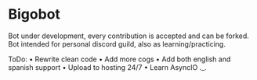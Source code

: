 # Bigobot
Bot under development, every contribution is accepted and can be forked.
Bot intended for personal discord guild, also as learning/practicing.

ToDo: • Rewrite clean code
      • Add more cogs
      • Add both english and spanish support
      • Upload to hosting 24/7
      • Learn AsyncIO ._.
